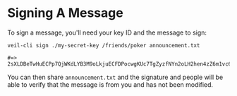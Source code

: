 # Signing A Message

To sign a message, you'll need your key ID and the message to sign:

```shell
veil-cli sign ./my-secret-key /friends/poker announcement.txt

#=> 2sXLDBeTwHuECPp7QjWKdLYB3M9oLkjuECFDPocwgKUc7TgZyzfNYn2oLH2hen4zZ6m1vc6CwJsSBXiYhaM35udN
```

You can then share `announcement.txt` and the signature and people will be able to verify that the message is from you
and has not been modified.